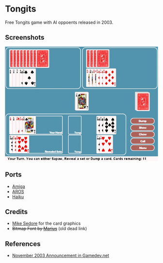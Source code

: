 # Tongits

Free Tongits game with AI oppoents released in 2003.

## Screenshots

![](screenshots/1.jpg)

## Ports

* [Amiga](https://www.gamedev.net/forums/topic/191135-announcing-stig-version-008a/)
* [AROS](http://arosworld.org/news.php?readmore=305)
* [Haiku](http://clasquin-johnson.co.za/michel/haiku/blog/2017/repo-update---very-late.html)

## Credits

* [Mike Sedore](http://www.mikesedore.com/) for the card graphics
* ~~Bitmap Font by [Marius](http://cone3d.gamedev.net/)~~ (old dead link)

## References

* [November 2003 Announcement in Gamedev.net](https://www.gamedev.net/forums/topic/191135-announcing-stig-version-008a/)
